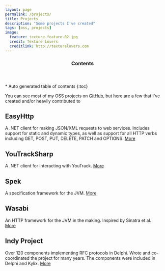 ```yaml
---
layout: page
permalink: /projects/
title: Projects
description: "Some projects I've created"
tags: [oss, projects]
image:
  feature: texture-feature-02.jpg
  credit: Texture Lovers
  creditlink: http://texturelovers.com
---
```


<section id="table-of-contents" class="toc">
  <header>
    <h3 >Contents</h3>
  </header>
<div id="drawer" markdown="1">
*  Auto generated table of contents
{:toc}
</div>
</section><!-- /#table-of-contents -->


You can see most of my OSS projects on [GitHub](https://github.com/hhariri), but here are a few that I've created and/or heavily contributed to

## EasyHttp

A .NET client for making JSON/XML requests to web services. Includes support for static and dynamic types, as well
as support for all HTTP verbs including GET, POST, PUT, DELETE, PATCH and OPTIONS. [More](https://github.com/hhariri/easyhttp)

## YouTrackSharp

A .NET client for interacting with YouTrack. [More](https://github.com/jetbrains/youtracksharp)

## Spek

A specification framework for the JVM. [More](https://jetbrains.github.io/spek)

## Wasabi 

An HTTP framework for the JVM in the making. Inspired by Sinatra et al. [More](https://github.com/hhariri/wasabi)

## Indy Project

Over 120 components implementing RFC protocols in Delphi. Wrote and co-coordinated the project for many years. The components
were included in Delphi and Kylix. [More](http://www.indyproject.org)


